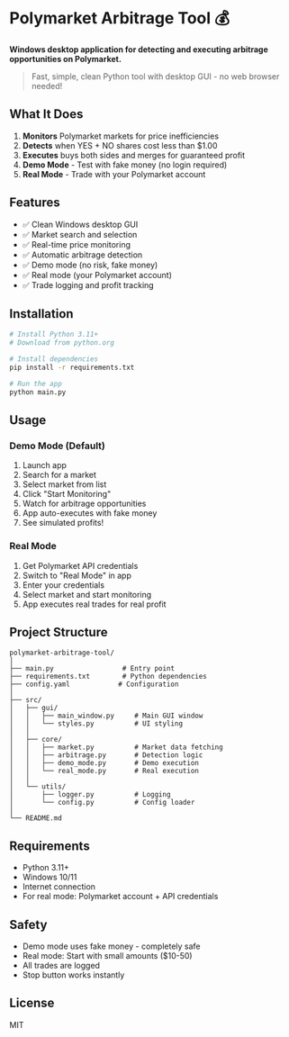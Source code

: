 # Polymarket Arbitrage Tool 💰

**Windows desktop application for detecting and executing arbitrage opportunities on Polymarket.**

> Fast, simple, clean Python tool with desktop GUI - no web browser needed!

## What It Does

1. **Monitors** Polymarket markets for price inefficiencies
2. **Detects** when YES + NO shares cost less than $1.00
3. **Executes** buys both sides and merges for guaranteed profit
4. **Demo Mode** - Test with fake money (no login required)
5. **Real Mode** - Trade with your Polymarket account

## Features

- ✅ Clean Windows desktop GUI
- ✅ Market search and selection
- ✅ Real-time price monitoring
- ✅ Automatic arbitrage detection
- ✅ Demo mode (no risk, fake money)
- ✅ Real mode (your Polymarket account)
- ✅ Trade logging and profit tracking

## Installation

```bash
# Install Python 3.11+
# Download from python.org

# Install dependencies
pip install -r requirements.txt

# Run the app
python main.py
```

## Usage

### Demo Mode (Default)
1. Launch app
2. Search for a market
3. Select market from list
4. Click "Start Monitoring"
5. Watch for arbitrage opportunities
6. App auto-executes with fake money
7. See simulated profits!

### Real Mode
1. Get Polymarket API credentials
2. Switch to "Real Mode" in app
3. Enter your credentials
4. Select market and start monitoring
5. App executes real trades for real profit

## Project Structure

```
polymarket-arbitrage-tool/
│
├── main.py                 # Entry point
├── requirements.txt        # Python dependencies
├── config.yaml            # Configuration
│
├── src/
│   ├── gui/
│   │   ├── main_window.py     # Main GUI window
│   │   └── styles.py          # UI styling
│   │
│   ├── core/
│   │   ├── market.py          # Market data fetching
│   │   ├── arbitrage.py       # Detection logic
│   │   ├── demo_mode.py       # Demo execution
│   │   └── real_mode.py       # Real execution
│   │
│   └── utils/
│       ├── logger.py          # Logging
│       └── config.py          # Config loader
│
└── README.md
```

## Requirements

- Python 3.11+
- Windows 10/11
- Internet connection
- For real mode: Polymarket account + API credentials

## Safety

- Demo mode uses fake money - completely safe
- Real mode: Start with small amounts ($10-50)
- All trades are logged
- Stop button works instantly

## License

MIT
